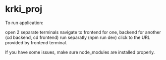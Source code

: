 # krki_proj

To run application:

open 2 separate terminals
navigate to frontend for one, backend for another (cd backend, cd frontend)
run separatly (npm run dev)
click to the URL provided by frontend terminal.

If you have some issues, make sure node_modules are installed properly.